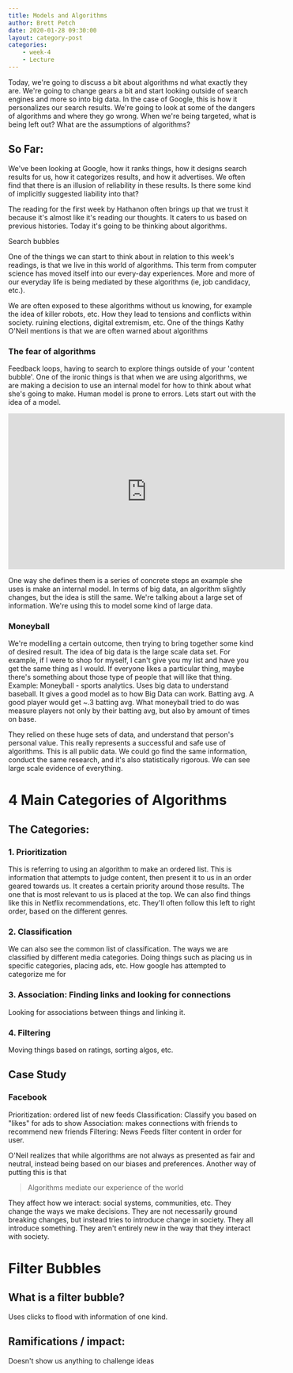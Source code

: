 ```yaml
---
title: Models and Algorithms
author: Brett Petch
date: 2020-01-28 09:30:00
layout: category-post
categories: 
    - week-4
    - Lecture
---
```


Today, we're going to discuss a bit about algorithms nd what exactly they are. We're going to change gears a bit and start looking outside of search engines and more so into big data. In the case of Google, this is how it personalizes our search results. We're going to look at some of the dangers of algorithms and where they go wrong. When we're being targeted, what is being left out? What are the assumptions of algorithms? 

## So Far:
We've been looking at Google, how it ranks things, how it designs search results for us, how it categorizes results, and how it advertises. We often find that there is an illusion of reliability in these results. Is there some kind of implicitly suggested liability into that? 

The reading for the first week by Hathanon often brings up that we trust it because it's almost like it's reading our thoughts. It caters to us based on previous histories. Today it's going to be thinking about algorithms. 

Search bubbles

One of the things we can start to think about in relation to this week's readings, is that we live in this world of algorithms. This term from computer science has moved itself into our every-day experiences. More and more of our everyday life is being mediated by these algorithms (ie, job candidacy, etc.).

We are often exposed to these algorithms without us knowing, for example the idea of killer robots, etc. How they lead to tensions and conflicts within society. ruining elections, digital extremism, etc. One of the things Kathy O'Neil mentions is that we are often warned about algorithms

### The fear of algorithms
Feedback loops, having to search to explore things outside of your 'content bubble'. One of the ironic things is that when we are using algorithms, we are making a decision to use an internal model for how to think about what she's going to make. Human model is prone to errors. Lets start out with the idea of a model.

<iframe width="560" height="315" src="https://www.youtube-nocookie.com/embed/cDA3_5982h8" frameborder="0" allow="accelerometer; autoplay; encrypted-media; gyroscope; picture-in-picture" allowfullscreen></iframe>

One way she defines them is a series of concrete steps an example she uses is make an internal model. In terms of big data, an algorithm slightly changes, but the idea is still the same. We're talking about a large set of information. We're using this to model some kind of large data.

### Moneyball 
We're modelling a certain outcome, then trying to bring together some kind of desired result. The idea of big data is the large scale data set. For example, if I were to shop for myself, I can't give you my list and have you get the same thing as I would. If everyone likes a particular thing, maybe there's something about those type of people that will like that thing. Example: Moneyball - sports analytics. Uses big data to understand baseball. It gives a good model as to how Big Data can work. Batting avg. A good player would get ~.3 batting avg. What moneyball tried to do was measure players not only by their batting avg, but also by amount of times on base. 

They relied on these huge sets of data, and understand that person's personal value. This really represents a successful and safe use of algorithms. This is all public data. We could go find the same information, conduct the same research, and it's also statistically rigorous. We can see large scale evidence of everything.

# 4 Main Categories of Algorithms

## The Categories: 
### 1. Prioritization
This is referring to using an algorithm to make an ordered list. This is information that attempts to judge content, then present it to us in an order geared towards us. It creates a certain priority around those results. The one that is most relevant to us is placed at the top. We can also find things like this in Netflix recommendations, etc. They'll often follow this left to right order, based on the different genres. 

### 2. Classification
We can also see the common list of classification. The ways we are classified by different media categories. Doing things such as placing us in specific categories, placing ads, etc. How google has attempted to categorize me for

### 3. Association: Finding links and looking for connections
Looking for associations between things and linking it. 

### 4. Filtering
Moving things based on ratings, sorting algos, etc.


## Case Study
### Facebook
Prioritization: ordered list of new feeds
Classification: Classify you based on "likes" for ads to show
Association: makes connections with friends to recommend new friends
Filtering: News Feeds filter content in order for user.

O'Neil realizes that while algorithms are not always as presented as fair and neutral, instead being based on our biases and preferences. Another way of putting this is that
> Algorithms mediate our experience of the world

They affect how we interact: social systems, communities, etc. They change the ways we make decisions. They are not necessarily ground breaking changes, but instead tries to introduce change in society. They all introduce something. They aren't entirely new in the way that they interact with society.

# Filter Bubbles
[]()

## What is a filter bubble?
Uses clicks to flood with information of one kind. 

## Ramifications / impact:
Doesn't show us anything to challenge ideas

